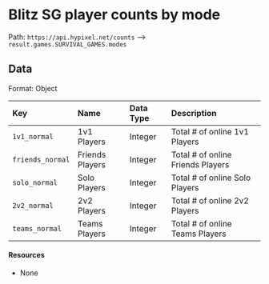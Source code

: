 # Blitz SG player counts by mode
Path: `https://api.hypixel.net/counts` --> `result.games.SURVIVAL_GAMES.modes`

## Data
Format: Object

|Key|Name|Data Type|Description|
|:-|:-|:-|:-|
|`1v1_normal`|1v1 Players|Integer|Total # of online 1v1 Players|
|`friends_normal`|Friends Players|Integer|Total # of online Friends Players|
|`solo_normal`|Solo Players|Integer|Total # of online Solo Players|
|`2v2_normal`|2v2 Players|Integer|Total # of online 2v2 Players|
|`teams_normal`|Teams Players|Integer|Total # of online Teams Players|

#### Resources
- None